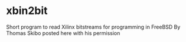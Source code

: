 # xbin2bit
Short program to read Xilinx bitstreams for programming in FreeBSD
By Thomas Skibo posted here with his permission
